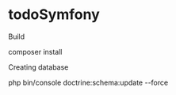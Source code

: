 todoSymfony
===========
Build

composer install


Creating database

php bin/console doctrine:schema:update --force
